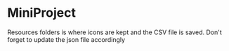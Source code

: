 # MiniProject
Resources folders is where icons are kept and the CSV file is saved.
Don't forget to update the json file accordingly
